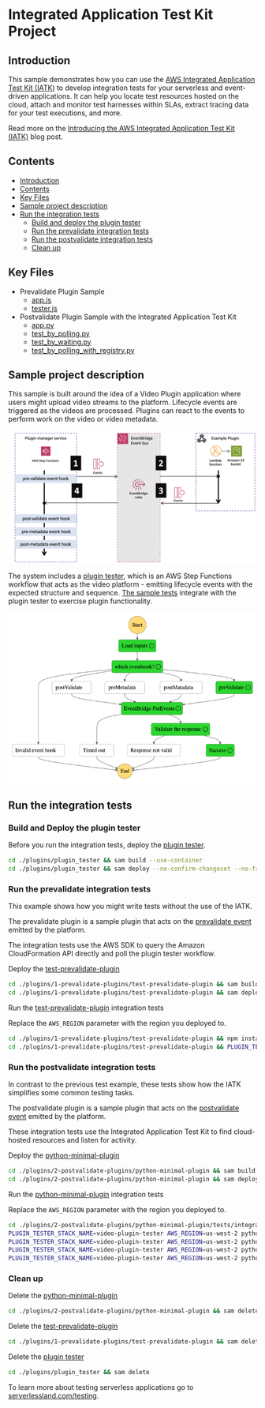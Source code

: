 # Integrated Application Test Kit Project

## Introduction

This sample demonstrates how you can use the [AWS Integrated Application Test Kit (IATK)](https://awslabs.github.io/aws-iatk/) to develop integration tests for your serverless and event-driven applications. It can help you locate test resources hosted on the cloud, attach and monitor test harnesses within SLAs, extract tracing data for your test executions, and more.

Read more on the [Introducing the AWS Integrated Application Test Kit (IATK)](https://aws.amazon.com/blogs/compute/aws-integrated-application-test-kit/) blog post.

## Contents

* [Introduction](#introduction)
* [Contents](#contents)
* [Key Files](#key-files)
* [Sample project description](#sample-project-description)
* [Run the integration tests](#run-the-integration-tests)
  * [Build and deploy the plugin tester](#build-and-deploy-the-plugin-tester)
  * [Run the prevalidate integration tests](#run-the-prevalidate-integration-tests)
  * [Run the postvalidate integration tests](#run-the-postvalidate-integration-tests)
  * [Clean up](#clean-up)

## Key Files

* Prevalidate Plugin Sample
  * [app.js](./plugins/1-prevalidate-plugins/test-prevalidate-plugin/functions/app.js)
  * [tester.js](./plugins/1-prevalidate-plugins/test-prevalidate-plugin/tests/tester.js)
* Postvalidate Plugin Sample with the Integrated Application Test Kit
  * [app.py](./plugins/2-postvalidate-plugins/python-minimal-plugin/functions/app.py)
  * [test_by_polling.py](./plugins/2-postvalidate-plugins/python-minimal-plugin/tests/integration/test_by_polling.py)
  * [test_by_waiting.py](./plugins/2-postvalidate-plugins/python-minimal-plugin/tests/integration/test_by_waiting.py)
  * [test_by_polling_with_registry.py](./plugins/2-postvalidate-plugins/python-minimal-plugin/tests/integration/app.py)

## Sample project description

This sample is built around the idea of a Video Plugin application where users might upload video streams to the platform. Lifecycle events are triggered as the videos are processed. Plugins can react to the events to perform work on the video or video metadata.

![Architecture](./img/architecture.png)

The system includes a [plugin tester](./plugins/plugin_tester/README.md), which is an AWS Step Functions workflow that acts as the video platform - emitting lifecycle events with the expected structure and sequence. [The sample tests](./plugins/2-postvalidate-plugins/python-minimal-plugin/tests/) integrate with the plugin tester to exercise plugin functionality.

![Plugin Tester](./img/plugin_tester_1.png)

## Run the integration tests

### Build and Deploy the plugin tester

Before you run the integration tests, deploy the [plugin tester](./plugins/plugin_tester/).

```bash
cd ./plugins/plugin_tester && sam build --use-container
cd ./plugins/plugin_tester && sam deploy --no-confirm-changeset --no-fail-on-empty-changeset
```

### Run the prevalidate integration tests

This example shows how you might write tests without the use of the IATK.

The prevalidate plugin is a sample plugin that acts on the [prevalidate event](./events/1-prevalidate-event.md) emitted by the platform. 

The integration tests use the AWS SDK to query the Amazon CloudFormation API directly and poll the plugin tester workflow.

Deploy the [test-prevalidate-plugin](./plugins/1-prevalidate-plugins/test-prevalidate-plugin/)

```bash
cd ./plugins/1-prevalidate-plugins/test-prevalidate-plugin && sam build --use-container
cd ./plugins/1-prevalidate-plugins/test-prevalidate-plugin && sam deploy --no-confirm-changeset --no-fail-on-empty-changeset
```

Run the [test-prevalidate-plugin](./plugins/1-prevalidate-plugins/test-prevalidate-plugin/) integration tests

Replace the `AWS_REGION` parameter with the region you deployed to.

```bash
cd ./plugins/1-prevalidate-plugins/test-prevalidate-plugin && npm install
cd ./plugins/1-prevalidate-plugins/test-prevalidate-plugin && PLUGIN_TESTER_STACK_NAME=video-plugin-tester AWS_REGION=us-west-2 npm test
```

### Run the postvalidate integration tests

In contrast to the previous test example, these tests show how the IATK simplifies some common testing tasks.

The postvalidate plugin is a sample plugin that acts on the [postvalidate event](./events/2-postvalidate-event.md) emitted by the platform. 

These integration tests use the Integrated Application Test Kit to find cloud-hosted resources and listen for activity.

Deploy the [python-minimal-plugin](./plugins/2-postvalidate-plugins/python-minimal-plugin/)

```bash
cd ./plugins/2-postvalidate-plugins/python-minimal-plugin && sam build --use-container
cd ./plugins/2-postvalidate-plugins/python-minimal-plugin && sam deploy --no-confirm-changeset --no-fail-on-empty-changeset
```

Run the [python-minimal-plugin](./plugins/2-postvalidate-plugins/python-minimal-plugin/) integration tests

Replace the `AWS_REGION` parameter with the region you deployed to.

```bash
cd ./plugins/2-postvalidate-plugins/python-minimal-plugin/tests/integration
PLUGIN_TESTER_STACK_NAME=video-plugin-tester AWS_REGION=us-west-2 python3 -m unittest ./test_by_polling.py
PLUGIN_TESTER_STACK_NAME=video-plugin-tester AWS_REGION=us-west-2 python3 -m unittest ./test_by_waiting.py
PLUGIN_TESTER_STACK_NAME=video-plugin-tester AWS_REGION=us-west-2 python3 -m unittest ./test_by_polling_with_registry.py
PLUGIN_TESTER_STACK_NAME=video-plugin-tester AWS_REGION=us-west-2 python3 -m unittest ./test_trace.py
```

### Clean up

Delete the [python-minimal-plugin](./plugins/2-postvalidate-plugins/python-minimal-plugin/)

```bash
cd ./plugins/2-postvalidate-plugins/python-minimal-plugin && sam delete
```

Delete the [test-prevalidate-plugin](./plugins/1-prevalidate-plugins/test-prevalidate-plugin/)

```bash
cd ./plugins/1-prevalidate-plugins/test-prevalidate-plugin && sam delete
```

Delete the [plugin tester](./plugins/plugin_tester/)

```bash
cd ./plugins/plugin_tester && sam delete
```

To learn more about testing serverless applications go to [serverlessland.com/testing](https://serverlessland.com/testing).
